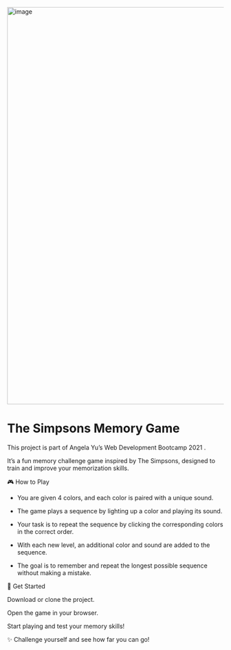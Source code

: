 <img width="1904" height="925" alt="image" src="https://github.com/user-attachments/assets/e1efae62-931e-4219-a17a-4b5a5b2623da" />


<h1>The Simpsons Memory Game </h1>

This project is part of Angela Yu’s Web Development Bootcamp 2021 .

It’s a fun memory challenge game inspired by The Simpsons, designed to train and improve your memorization skills.

🎮 How to Play

  - You are given 4 colors, and each color is paired with a unique sound.
  
  - The game plays a sequence by lighting up a color and playing its sound.
  
  - Your task is to repeat the sequence by clicking the corresponding colors in the correct order.
  
  - With each new level, an additional color and sound are added to the sequence.
  
  - The goal is to remember and repeat the longest possible sequence without making a mistake.

🚀 Get Started

  Download or clone the project.

  Open the game in your browser.

  Start playing and test your memory skills!

✨ Challenge yourself and see how far you can go!
